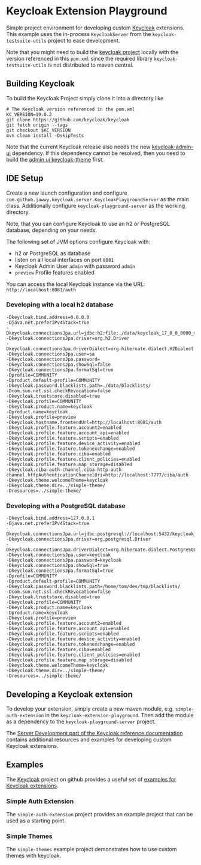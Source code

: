 # Keycloak Extension Playground

Simple project environment for developing custom [Keycloak](https://keycloak.org) extensions.  
This example uses the in-process `KeycloakServer` from the `keycloak-testsuite-utils` project to ease development.

Note that you might need to build the [keycloak project](https://github.com/keycloak/keycloak) locally with the version referenced in this `pom.xml`
since the required library `keycloak-testsuite-utils` is not distributed to maven central.

## Building Keycloak  

To build the Keycloak Project simply clone it into a directory like 

```
# The Keycloak version referenced in the pom.xml 
KC_VERSION=19.0.2
git clone https://github.com/keycloak/keycloak
git fetch origin --tags
git checkout $KC_VERSION
mvn clean install -DskipTests
```

Note that the current Keycloak release also needs the new [keycloak-admin-ui](https://github.com/keycloak/keycloak-admin-ui) dependency. If this dependency cannot be resolved, then you need to build the [admin ui keycloak-theme](https://github.com/keycloak/keycloak-admin-ui/blob/main/keycloak-theme/README.md) first. 

## IDE Setup

Create a new launch configuration and configure `com.github.jawwy.keycloak.server.KeycloakPlaygroundServer` as the main class.
Additionally configure `keycloak-playground-server` as the working directory.

Note, that you can configure Keycloak to use an h2 or PostgreSQL database, depending on your needs.

The following set of JVM options configure Keycloak with:
* h2 or PostgreSQL as database
* listen on all local interfaces on port `8081`
* Keycloak Admin User `admin` with password `admin`
* `preview` Profile features enabled

You can access the local Keycloak instance via the URL: `http://localhost:8081/auth` 

### Developing with a local h2 database

```
-Dkeycloak.bind.address=0.0.0.0
-Djava.net.preferIPv4Stack=true
-Dkeycloak.connectionsJpa.url=jdbc:h2:file:./data/keycloak_17_0_0_0000_master;DB_CLOSE_ON_EXIT=FALSE
-Dkeycloak.connectionsJpa.driver=org.h2.Driver
-Dkeycloak.connectionsJpa.driverDialect=org.hibernate.dialect.H2Dialect
-Dkeycloak.connectionsJpa.user=sa
-Dkeycloak.connectionsJpa.password=
-Dkeycloak.connectionsJpa.showSql=false
-Dkeycloak.connectionsJpa.formatSql=true
-Dprofile=COMMUNITY
-Dproduct.default-profile=COMMUNITY
-Dkeycloak.password.blacklists.path=./data/blacklists/
-Dcom.sun.net.ssl.checkRevocation=false
-Dkeycloak.truststore.disabled=true
-Dkeycloak.profile=COMMUNITY
-Dkeycloak.product.name=keycloak
-Dproduct.name=keycloak
-Dkeycloak.profile=preview
-Dkeycloak.hostname.frontendUrl=http://localhost:8081/auth
-Dkeycloak.profile.feature.account2=enabled
-Dkeycloak.profile.feature.account_api=enabled
-Dkeycloak.profile.feature.scripts=enabled
-Dkeycloak.profile.feature.device_activity=enabled
-Dkeycloak.profile.feature.tokenexchange=enabled
-Dkeycloak.profile.feature.ciba=enabled
-Dkeycloak.profile.feature.client_policies=enabled
-Dkeycloak.profile.feature.map_storage=disabled
-Dkeycloak.ciba-auth-channel.ciba-http-auth-channel.httpAuthenticationChannelUri=http://localhost:7777/ciba/auth
-Dkeycloak.theme.welcomeTheme=keycloak
-Dkeycloak.theme.dir=../simple-theme/
-Dresources=../simple-theme/
```

### Developing with a PostgreSQL database

```
-Dkeycloak.bind.address=127.0.0.1
-Djava.net.preferIPv4Stack=true
-Dkeycloak.connectionsJpa.url=jdbc:postgresql://localhost:5432/keycloak_playground
-Dkeycloak.connectionsJpa.driver=org.postgresql.Driver
-Dkeycloak.connectionsJpa.driverDialect=org.hibernate.dialect.PostgreSQLDialect
-Dkeycloak.connectionsJpa.user=keycloak
-Dkeycloak.connectionsJpa.password=keycloak
-Dkeycloak.connectionsJpa.showSql=true
-Dkeycloak.connectionsJpa.formatSql=true
-Dprofile=COMMUNITY
-Dproduct.default-profile=COMMUNITY
-Dkeycloak.password.blacklists.path=/home/tom/dev/tmp/blacklists/
-Dcom.sun.net.ssl.checkRevocation=false
-Dkeycloak.truststore.disabled=true
-Dkeycloak.profile=COMMUNITY
-Dkeycloak.product.name=keycloak
-Dproduct.name=keycloak
-Dkeycloak.profile=preview
-Dkeycloak.profile.feature.account2=enabled
-Dkeycloak.profile.feature.account_api=enabled
-Dkeycloak.profile.feature.scripts=enabled
-Dkeycloak.profile.feature.device_activity=enabled
-Dkeycloak.profile.feature.tokenexchange=enabled
-Dkeycloak.profile.feature.ciba=enabled
-Dkeycloak.profile.feature.client_policies=enabled
-Dkeycloak.profile.feature.map_storage=disabled
-Dkeycloak.theme.welcomeTheme=keycloak
-Dkeycloak.theme.dir=../simple-theme/
-Dresources=../simple-theme/
```

## Developing a Keycloak extension

To develop your extension, simply create a new maven module, e.g. `simple-auth-extension` in the `keycloak-extension-playground`.
Then add the module as a dependency to the `keycloak-playground-server` project.

The [Server Development part of the Keycloak reference documentation](https://www.keycloak.org/docs/latest/server_development/index.html) contains additional resources and examples for developing custom Keycloak extensions.

## Examples

The [Keycloak](https://github.com/keycloak/keycloak) project on github provides a useful set of [examples for Keycloak extensions](https://github.com/keycloak/keycloak/tree/master/examples).

### Simple Auth Extension
The `simple-auth-extension` project provides an example project that can be used as a starting point.

### Simple Themes
The `simple-themes` example project demonstrates how to use custom themes with keycloak. 